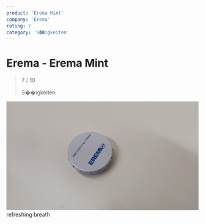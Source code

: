 ```yaml
---
product: 'Erema Mint'
company: 'Erema'
rating: 7
category: 'S��igkeiten'
---
```


# Erema - Erema Mint
>
> 7 / 10
>
> S��igkeiten

![Erema Mint](./assets/erema-erema-mint-82b3e245-7e36-4f7f-87da-80a41fd7d071.jpg)
refreshing breath
